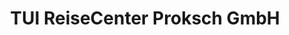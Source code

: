 ---
title: "TUI ReiseCenter Proksch GmbH"
url: /gaenserndorf/tui-reisecenter-proksch-gmbh/
shop: Reisebüro
---